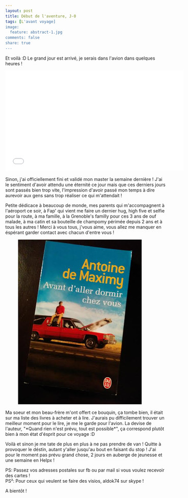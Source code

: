 ```yaml
---
layout: post
title: Début de l'aventure, J-0
tags: [L'avant voyage]
image:
  feature: abstract-1.jpg
comments: false
share: true
---
```


Et voilà :D Le grand jour est arrivé, je serais dans l'avion dans quelques heures ! 

<iframe width="560" height="315" src="//www.youtube.com/embed/Nv3T61DLY_0" frameborder="0" allowfullscreen></iframe>

Sinon, j'ai officiellement fini et validé mon master la semaine dernière ! J'ai le sentiment d'avoir attendu une éternité ce jour mais que ces derniers jours sont passés bien trop vite, l'impression d'avoir passé mon temps à dire aurevoir aux gens sans trop réaliser ce qui m'attendait ! 

Petite dédicace à beaucoup de monde, mes parents qui m'accompagnent à l'aéroport ce soir, à Fap' qui vient me faire un dernier hug, high five et selfie pour la route, à ma famille, à la Grenoble's familly pour ces 3 ans de ouf malade, à ma catin et sa bouteille de champomy périmée depuis 2 ans et à tous les autres ! Merci à vous tous, j'vous aime, vous allez me manquer en éspérant garder contact avec chacun d'entre vous !


<figure>
<a href="/images/photos/2014-09-10/avant-daller-dormir-chez-vous.jpg">
	<img src="/images/photos/2014-09-10/avant-daller-dormir-chez-vous.jpg" alt="Avant d'aller dormir chez vous">
</a>  
</figure>
Ma soeur et mon beau-frère m'ont offert ce bouquin, ça tombe bien, il était sur ma liste des livres à acheter et à lire. J'aurais pu difficilement trouver un meilleur moment pour le lire, je me le garde pour l'avion. La devise de l'auteur, "*Quand rien n'est prévu, tout est possible*", ça correspond plutôt bien à mon état d'ésprit pour ce voyage :D

Voilà et sinon je me tate de plus en plus à ne pas prendre de van ! Quitte à provoquer le déstin, autant y'aller jusqu'au bout en faisant du stop ! J'ai pour le moment pas prévu grand chose, 2 jours en auberge de jeunesse et une semaine en Helpx !



PS: Passez vos adresses postales sur fb ou par mail si vous voulez recevoir des cartes !   
PS²: Pour ceux qui veulent se faire des visios, aldok74 sur skype !  

  

 A bientôt !








